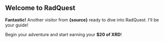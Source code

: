 ## Welcome to RadQuest

**Fantastic!** Another visitor from **{source}** ready to dive into RadQuest. I'll be your guide! 

Begin your adventure and start earning your **$20 of XRD**!
